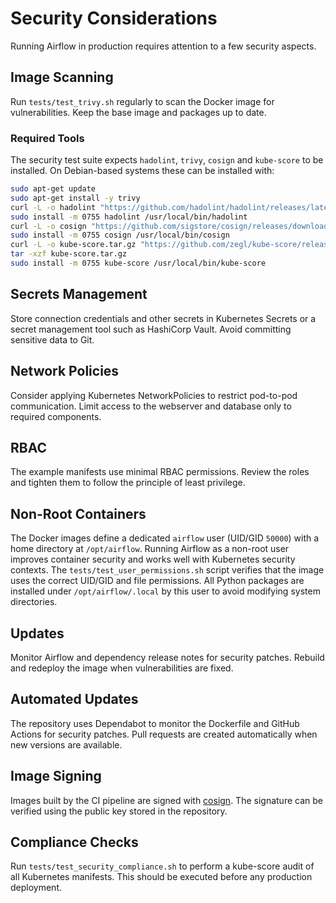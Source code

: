 # Security Considerations

Running Airflow in production requires attention to a few security aspects.

## Image Scanning
Run `tests/test_trivy.sh` regularly to scan the Docker image for vulnerabilities. Keep the base image and packages up to date.

### Required Tools

The security test suite expects `hadolint`, `trivy`, `cosign` and `kube-score` to be installed. On Debian-based systems these can be installed with:

```bash
sudo apt-get update
sudo apt-get install -y trivy
curl -L -o hadolint "https://github.com/hadolint/hadolint/releases/latest/download/hadolint-Linux-x86_64"
sudo install -m 0755 hadolint /usr/local/bin/hadolint
curl -L -o cosign "https://github.com/sigstore/cosign/releases/download/v2.2.3/cosign-linux-amd64"
sudo install -m 0755 cosign /usr/local/bin/cosign
curl -L -o kube-score.tar.gz "https://github.com/zegl/kube-score/releases/download/v1.17.0/kube-score_1.17.0_linux_amd64.tar.gz"
tar -xzf kube-score.tar.gz
sudo install -m 0755 kube-score /usr/local/bin/kube-score
```

## Secrets Management
Store connection credentials and other secrets in Kubernetes Secrets or a secret management tool such as HashiCorp Vault. Avoid committing sensitive data to Git.

## Network Policies
Consider applying Kubernetes NetworkPolicies to restrict pod-to-pod communication. Limit access to the webserver and database only to required components.

## RBAC
The example manifests use minimal RBAC permissions. Review the roles and tighten them to follow the principle of least privilege.

## Non-Root Containers
The Docker images define a dedicated `airflow` user (UID/GID `50000`) with a home
directory at `/opt/airflow`. Running Airflow as a non-root user improves
container security and works well with Kubernetes security contexts. The
`tests/test_user_permissions.sh` script verifies that the image uses the correct
UID/GID and file permissions.
All Python packages are installed under `/opt/airflow/.local` by this user to
avoid modifying system directories.

## Updates
Monitor Airflow and dependency release notes for security patches. Rebuild and redeploy the image when vulnerabilities are fixed.

## Automated Updates
The repository uses Dependabot to monitor the Dockerfile and GitHub Actions for security patches. Pull requests are created automatically when new versions are available.

## Image Signing
Images built by the CI pipeline are signed with [cosign](https://github.com/sigstore/cosign). The signature can be verified using the public key stored in the repository.

## Compliance Checks
Run `tests/test_security_compliance.sh` to perform a kube-score audit of all Kubernetes manifests. This should be executed before any production deployment.
